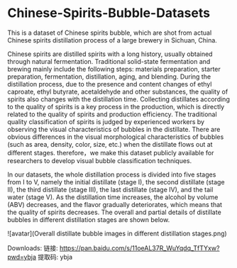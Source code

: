 # Chinese-Spirits-Bubble-Datasets

This is a dataset of Chinese spirits bubble, which are shot from actual Chinese spirits distillation process of a large brewery in Sichuan, China. 

Chinese spirits are distilled spirits with a long history, usually obtained through natural fermentation. Traditional solid-state fermentation and brewing mainly include the following steps: materials preparation, starter preparation, fermentation, distillation, aging, and blending. During the distillation process, due to the presence and content changes of ethyl caproate, ethyl butyrate, acetaldehyde and other substances, the quality of spirits also changes with the distillation time. Collecting distillates according to the quality of spirits is a key process in the production, which is directly related to the quality of spirits and production efficiency. The traditional quality classification of spirits is judged by experienced workers by observing the visual characteristics of bubbles in the distillate. There are obvious differences in the visual morphological characteristics of bubbles (such as area, density, color, size, etc.) when the distillate flows out at different stages. therefore，we make this dataset publicly available for researchers to develop visual bubble classification techniques.


In our datasets, the whole distillation process is divided into five stages from I to V, namely the initial distillate (stage I), the second distillate (stage II), the third distillate (stage III), the last distillate (stage IV), and the tail water (stage V). As the distillation time increases, the alcohol by volume (ABV) decreases, and the flavor gradually deteriorates, which means that the quality of spirits decreases. The overall and partial details of distillate bubbles in different distillation stages are shown below. 

![avatar](Overall distillate bubble images in different distillation stages.png)




Downloads: 链接: https://pan.baidu.com/s/11oeAL37R_WuYqdq_TfTYxw?pwd=ybja 提取码: ybja 
